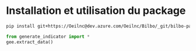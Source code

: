 # Installation et utilisation du package

```bash
pip install git+https://Oeilnc@dev.azure.com/Oeilnc/Bilbo/_git/bilbo-packages
```

```python
from generate_indicator import *
gee.extract_data()
```